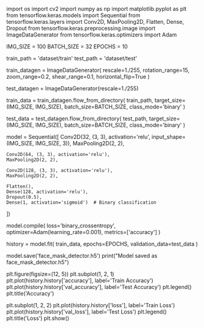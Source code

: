 import os
import cv2
import numpy as np
import matplotlib.pyplot as plt
from tensorflow.keras.models import Sequential
from tensorflow.keras.layers import Conv2D, MaxPooling2D, Flatten, Dense, Dropout
from tensorflow.keras.preprocessing.image import ImageDataGenerator
from tensorflow.keras.optimizers import Adam

IMG_SIZE = 100
BATCH_SIZE = 32
EPOCHS = 10

train_path = 'dataset/train'
test_path = 'dataset/test'

train_datagen = ImageDataGenerator(
    rescale=1./255,
    rotation_range=15,
    zoom_range=0.2,
    shear_range=0.1,
    horizontal_flip=True
)

test_datagen = ImageDataGenerator(rescale=1./255)

train_data = train_datagen.flow_from_directory(
    train_path,
    target_size=(IMG_SIZE, IMG_SIZE),
    batch_size=BATCH_SIZE,
    class_mode='binary'
)

test_data = test_datagen.flow_from_directory(
    test_path,
    target_size=(IMG_SIZE, IMG_SIZE),
    batch_size=BATCH_SIZE,
    class_mode='binary'
)

model = Sequential([
    Conv2D(32, (3, 3), activation='relu', input_shape=(IMG_SIZE, IMG_SIZE, 3)),
    MaxPooling2D(2, 2),
    
    Conv2D(64, (3, 3), activation='relu'),
    MaxPooling2D(2, 2),
    
    Conv2D(128, (3, 3), activation='relu'),
    MaxPooling2D(2, 2),
    
    Flatten(),
    Dense(128, activation='relu'),
    Dropout(0.5),
    Dense(1, activation='sigmoid')  # Binary classification
])

model.compile(
    loss='binary_crossentropy',
    optimizer=Adam(learning_rate=0.001),
    metrics=['accuracy']
)

history = model.fit(
    train_data,
    epochs=EPOCHS,
    validation_data=test_data
)

model.save('face_mask_detector.h5')
print("Model saved as face_mask_detector.h5")

plt.figure(figsize=(12, 5))
plt.subplot(1, 2, 1)
plt.plot(history.history['accuracy'], label='Train Accuracy')
plt.plot(history.history['val_accuracy'], label='Test Accuracy')
plt.legend()
plt.title('Accuracy')

plt.subplot(1, 2, 2)
plt.plot(history.history['loss'], label='Train Loss')
plt.plot(history.history['val_loss'], label='Test Loss')
plt.legend()
plt.title('Loss')
plt.show()
